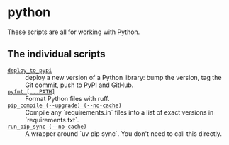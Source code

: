 # python

These scripts are all for working with Python.

## The individual scripts

<!-- [[[cog

# This adds the root of the repo to the PATH, which has cog_helpers.py
from os.path import abspath, dirname
import sys

sys.path.append(abspath(dirname(dirname("."))))

import cog_helpers

folder_name = "python"

scripts = [
    {
        "usage": "deploy_to_pypi",
        "description": """
        deploy a new version of a Python library: bump the version, tag the Git commit, push to PyPI and GitHub.
        """,
    },
    {
        "name": "pyfmt [...PATH]",
        "description": "Format Python files with ruff.",
    },
    {
        "name": "pip_compile (--upgrade) (--no-cache)",
        "description": "Compile any `requirements.in` files into a list of exact versions in `requirements.txt`.",
    },
    {
        "name": "run_pip_sync (--no-cache)",
        "description": "A wrapper around `uv pip sync`. You don't need to call this directly.",
    },
]

cog_helpers.create_description_table(folder_name=folder_name, scripts=scripts)

]]]-->
<dl>
  <dt>
    <a href="https://github.com/alexwlchan/scripts/blob/main/python/deploy_to_pypi">
      <code>deploy_to_pypi</code>
    </a>
  </dt>
  <dd>
    deploy a new version of a Python library: bump the version, tag the Git commit, push to PyPI and GitHub.
  </dd>

  <dt>
    <a href="https://github.com/alexwlchan/scripts/blob/main/python/pyfmt">
      <code>pyfmt [...PATH]</code>
    </a>
  </dt>
  <dd>
    Format Python files with ruff.
  </dd>

  <dt>
    <a href="https://github.com/alexwlchan/scripts/blob/main/python/pip_compile">
      <code>pip_compile (--upgrade) (--no-cache)</code>
    </a>
  </dt>
  <dd>
    Compile any `requirements.in` files into a list of exact versions in `requirements.txt`.
  </dd>

  <dt>
    <a href="https://github.com/alexwlchan/scripts/blob/main/python/run_pip_sync">
      <code>run_pip_sync (--no-cache)</code>
    </a>
  </dt>
  <dd>
    A wrapper around `uv pip sync`. You don't need to call this directly.
  </dd>
</dl>
<!-- [[[end]]] (sum: pB/eWuCsZQ) -->
